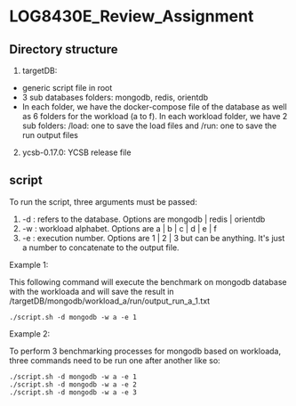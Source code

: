 # LOG8430E_Review_Assignment

## Directory structure

1. targetDB: 

- generic script file in root
- 3 sub databases folders: mongodb, redis, orientdb
- In each folder, we have the docker-compose file of the database as well as 6 folders for the workload (a to f). In each workload folder, we have 2 sub folders: /load: one to save the load files and /run: one to save the run output files

2. ycsb-0.17.0: YCSB release file


## script

To run the script, three arguments must be passed:

1. -d : refers to the database. Options are mongodb | redis | orientdb
2. -w : workload alphabet. Options are a | b | c | d | e | f
3. -e : execution number. Options are 1 | 2 | 3 but can be anything. It's just a number to concatenate to the output file.


Example 1:

This following command will execute the benchmark on mongodb database with the workloada and will save the result in /targetDB/mongodb/workload_a/run/output_run_a_1.txt

```
./script.sh -d mongodb -w a -e 1
```


Example 2:

To perform 3 benchmarking processes for mongodb based on workloada, three commands need to be run one after another like so:

```
./script.sh -d mongodb -w a -e 1
./script.sh -d mongodb -w a -e 2
./script.sh -d mongodb -w a -e 3
```
